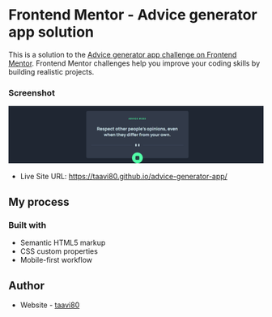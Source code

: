 # Frontend Mentor - Advice generator app solution

This is a solution to the [Advice generator app challenge on Frontend Mentor](https://www.frontendmentor.io/challenges/advice-generator-app-QdUG-13db). Frontend Mentor challenges help you improve your coding skills by building realistic projects.

### Screenshot

![](design/advice-generator-app.png)

- Live Site URL: https://taavi80.github.io/advice-generator-app/

## My process

### Built with

- Semantic HTML5 markup
- CSS custom properties
- Mobile-first workflow

## Author

- Website - [taavi80](https://www.frontendmentor.io/profile/taavi80)
